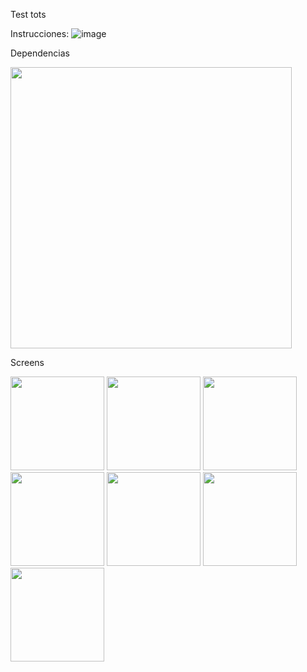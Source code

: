Test tots

Instrucciones:
![image](https://github.com/user-attachments/assets/a1f93de4-7e53-48dd-b99e-2bd7d56cbee2)

Dependencias

<img src="https://github.com/user-attachments/assets/f3e59b2e-4dea-4311-95e5-dda9138ff6e0" width="450" />


Screens

<img src="https://github.com/user-attachments/assets/11fec6f9-b3fc-46ce-bb14-48a315befeef" width="150" />
<img src="https://github.com/user-attachments/assets/f27c5a6f-bf70-43f5-888b-8bbda7adb1cc" width="150" />
<img src="https://github.com/user-attachments/assets/714634bb-44c2-4a18-82bf-0c692297f6e7" width="150" />
<img src="https://github.com/user-attachments/assets/a1ab7858-a9d6-4f96-abe6-9dfae9caf19e" width="150" />
<img src="https://github.com/user-attachments/assets/6725a4c4-057f-4c14-a601-abdcced8fb80" width="150" />
<img src="https://github.com/user-attachments/assets/40df5c20-f6e9-4b44-a681-7f134dbd3ec2" width="150" />
<img src="https://github.com/user-attachments/assets/c094d558-acc0-4cba-af00-e64b1a313178" width="150" />







